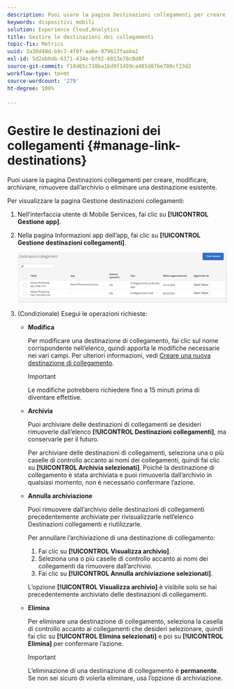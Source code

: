 ```yaml
---
description: Puoi usare la pagina Destinazioni collegamenti per creare, modificare, archiviare, rimuovere dall’archivio o eliminare una destinazione esistente.
keywords: dispositivi mobili
solution: Experience Cloud,Analytics
title: Gestire le destinazioni dei collegamenti
topic-fix: Metrics
uuid: 3a38d40d-b4c7-4f9f-aa6e-979613faaba2
exl-id: 5d2ab0db-6371-434e-bf92-6013e78c8d8f
source-git-commit: f18d65c738ba16d9f1459ca485d87be708cf23d2
workflow-type: tm+mt
source-wordcount: '279'
ht-degree: 100%

---
```


# Gestire le destinazioni dei collegamenti {#manage-link-destinations}

Puoi usare la pagina Destinazioni collegamenti per creare, modificare, archiviare, rimuovere dall’archivio o eliminare una destinazione esistente.

Per visualizzare la pagina Gestione destinazioni collegamenti:

1. Nell’interfaccia utente di Mobile Services, fai clic su **[!UICONTROL Gestione app]**.
1. Nella pagina Informazioni app dell’app, fai clic su **[!UICONTROL Gestione destinazioni collegamenti]**.

   ![Destinazioni collegamenti](assets/link_destinations_list.png)

1. (Condizionale) Esegui le operazioni richieste:

   * **Modifica**

      Per modificare una destinazione di collegamento, fai clic sul nome corrispondente nell’elenco, quindi apporta le modifiche necessarie nei vari campi. Per ulteriori informazioni, vedi [Creare una nuova destinazione di collegamento](/help/using/acquisition-main/c-manage-link-destinations/t-create-new-app-deep-link-destination.md).

      >[!IMPORTANT]
      >
      >Le modifiche potrebbero richiedere fino a 15 minuti prima di diventare effettive.

   * **Archivia**

      Puoi archiviare delle destinazioni di collegamenti se desideri rimuoverle dall’elenco **[!UICONTROL Destinazioni collegamenti]**, ma conservarle per il futuro.

      Per archiviare delle destinazioni di collegamenti, seleziona una o più caselle di controllo accanto ai nomi dei collegamenti, quindi fai clic su **[!UICONTROL Archivia selezionati]**. Poiché la destinazione di collegamento è stata archiviata e puoi rimuoverla dall’archivio in qualsiasi momento, non è necessario confermare l’azione.

   * **Annulla archiviazione**

      Puoi rimuovere dall’archivio delle destinazioni di collegamenti precedentemente archiviate per rivisualizzarle nell’elenco Destinazioni collegamenti e riutilizzarle.

      Per annullare l’archiviazione di una destinazione di collegamento:

      1. Fai clic su **[!UICONTROL Visualizza archivio]**.
      1. Seleziona una o più caselle di controllo accanto ai nomi dei collegamenti da rimuovere dall’archivio.
      1. Fai clic su **[!UICONTROL Annulla archiviazione selezionati]**.

      L’opzione **[!UICONTROL Visualizza archivio]** è visibile solo se hai precedentemente archiviato delle destinazioni di collegamenti.

   * **Elimina**

      Per eliminare una destinazione di collegamento, seleziona la casella di controllo accanto ai collegamenti che desideri selezionare, quindi fai clic su **[!UICONTROL Elimina selezionati]** e poi su **[!UICONTROL Elimina]** per confermare l’azione.

      >[!IMPORTANT]
      >
      >L’eliminazione di una destinazione di collegamento è **permanente**. Se non sei sicuro di volerla eliminare, usa l’opzione di archiviazione.
